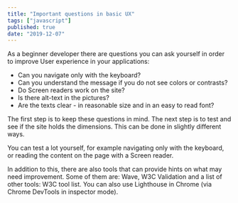 ```yaml
---
title: "Important questions in basic UX"
tags: ["javascript"]
published: true
date: "2019-12-07"
---
```


As a beginner developer there are questions you can ask yourself in order to improve User experience in your applications:

- Can you navigate only with the keyboard?
- Can you understand the message if you do not see colors or contrasts?
- Do Screen readers work on the site?
- Is there alt-text in the pictures?
- Are the texts clear - in reasonable size and in an easy to read font?

The first step is to keep these questions in mind. The next step is to test and see if the site holds the dimensions. This can be done in slightly different ways.

You can test a lot yourself, for example navigating only with the keyboard, or reading the content on the page with a Screen reader.

In addition to this, there are also tools that can provide hints on what may need improvement. Some of them are: Wave, W3C Validation and a list of other tools: W3C tool list. You can also use Lighthouse in Chrome (via Chrome DevTools in inspector mode).
